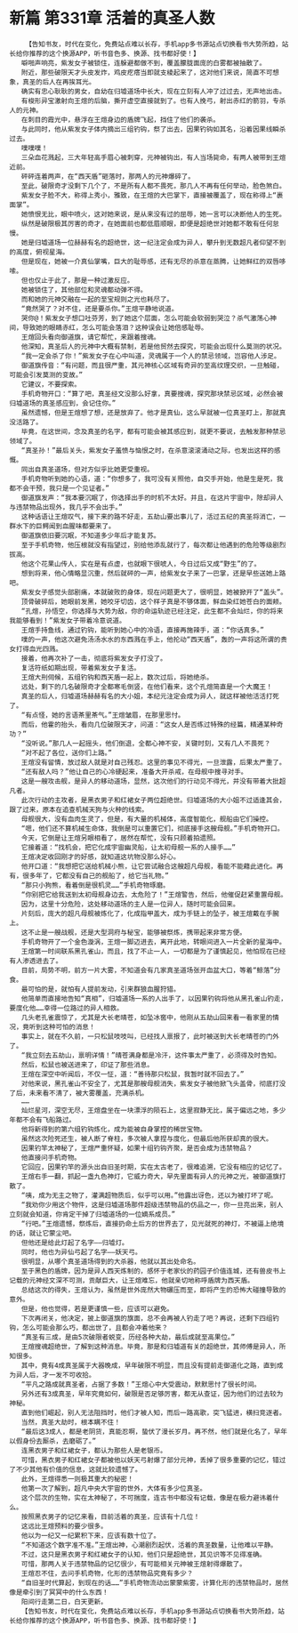 # 新篇 第331章 活着的真圣人数
        【告知书友，时代在变化，免费站点难以长存，手机app多书源站点切换看书大势所趋，站长给你推荐的这个换源APP，听书音色多、换源、找书都好使！】
       噼啪声响亮，紫发女子被锁住，连躲避都做不到，覆盖朦胧面庞的白雾都被抽散了。
       附近，那些破限天才头皮发炸，鸡皮疙瘩当即就支棱起来了，这对他们来说，简直不可想象，真圣的后人在再挨耳光。
       确实有忠心耿耿的男女，自幼在归墟道场中长大，现在立刻有人冲了过过去，无声地出击。
       有梭形异宝激射向王煊的后脑，撕开虚空直接就到了。也有人挽弓，射出赤红的箭羽，专杀人的元神。
       在刺目的霞光中，悬浮在王煊身边的盾牌飞起，挡住了他们的袭杀。
       与此同时，他从紫发女子体内摘出三组钓钩，祭了出去，因果钓钩如其名，沿着因果线瞬杀过去。
       噗噗噗！
       三朵血花溅起，三大年轻高手眉心被刺穿，元神被钩出，有人当场毙命，有两人被带到王煊近前。
       砰砰连着两声，在“西天盾”砸落时，那两人的元神爆碎了。
       至此，破限奇才没剩下几个了，不是所有人都不畏死，那几人不再有任何举动，脸色煞白。
       紫发女子脸不大，称得上秀小，雅致，在王煊的大巴掌下，直接被覆盖了，现在称得上“裹面掌”。
       她愤恨无比，眼中喷火，这对她来说，是从来没有过的屈辱，她一言可以决断他人的生死。
       纵然是破限极其厉害的奇才，在她面前也都低眉顺眼，即便是超绝世对她都不敢有任何怠慢。
       她是归墟道场一位赫赫有名的超绝世，这一纪注定会成为异人，攀升到无数超凡者仰望不到的高度，俯视星海。
       但是现在，她被一介真仙掌嘴，巨大的耻辱感，还有无尽的杀意在蒸腾，让她鲜红的双唇哆嗦。
       但也仅止于此了，那是一种过激反应。
       她被锁住了，其他部位和灵魂都动弹不得。
       而和她的元神交融在一起的至宝规则之光也耗尽了。
       “竟然哭了？对不住，还是要杀你。”王煊平静地说道。
       哭你@！紫发女子想口吐芬芳，到了她这个层面，怎么可能会软弱到哭泣？杀气激荡心神间，导致她的眼睛赤红，怎么可能会落泪？这种误会让她倍感耻辱。
       王煊回头看向御道旗，请它帮忙，来跟着搜魂。
       他深知，真圣后人的元神中大概有禁制，若是他贸然去探究，可能会出现什么莫测的状况。
       “我一定会杀了你！”紫发女子在心中叫道，灵魂属于一个人的禁忌领域，岂容他人涉足。
       御道旗传音：“有问题，而且很严重，其元神核心区域有奇异的至高纹理交织，一旦触碰，可能会引发莫测的变故。”
       它建议，不要探索。
       手机奇物开口：“算了吧，真圣经文没那么好拿，真要搜魂，探究那块禁忌区域，必然会被归墟道场的真圣感应到，会记住你。”
       虽然遗憾，但是王煊想了想，还是放弃了。他才是真仙，这么早就被一位真圣盯上，那就真没活路了。
       毕竟，在这世间，念及真圣的名字，都有可能会被其感应到，就更不要说，去触发那种禁忌领域了。
       “真圣孙！”最后关头，紫发女子羞愤与恼恨之时，在杀意滚滚涌动之际，也发出这样的感慨。
       同出自真圣道场，但对方似乎比她更受重视。
       手机奇物听到她的心语，道：“你想多了，我可没有关照他，自交手开始，他是生是死，我都不会干预，我只是一个见证者。”
       御道旗发声：“我本要沉眠了，你选择出手的时机不太好。并且，在这片宇宙中，除却异人与违禁物品出现外，我几乎不会出手。”
       这种话语让王煊叹气，接下来的路不好走，五劫山要出事儿了，活过五纪的真圣将消亡，一群水下的巨鳄闻到血腥味都要来了。
       御道旗依旧要沉眠，不知道多少年后才能复苏。
       至于手机奇物，他压根就没有指望过，别给他添乱就行了，每次都让他遇到的危险等级剧烈拔高。
       他这个花果山传人，实在是有点虚，也就眼下很唬人，今日过后又成“野生”的了。
       想到将来，他心情略显沉重，然后就砰的一声，给紫发女子来了一巴掌，还是早些送她上路吧。
       紫发女子感觉头部剧痛，本就破败的身体，现在问题更大了，很明显，她被掀开了“盖头”。
       顶骨破碎后，她眼前发黑，她咬牙切齿，这个样子真是不够体面，鲜血染红她苍白的面颊。
       “孔煊，孙悟空，你选择与大势为敌，你的命运轨迹已经注定，此生都不会灿烂，你的将来我能够看到！”紫发女子带着冷意说道。
       王煊手持鱼线，通过钓钩，能听到她心中的冷语，直接再施辣手，道：“你话真多。”
       噗的一声，他这次避免汤汤水水的东西溅在手上，他抡动“西天盾”，轰的一声将这所谓的贵女打得血光四溅。
       接着，他再次补了一击，彻底将紫发女子打没了。
       复活符纸如期出现，带着紫发女子复活。
       王煊大刑伺候，五组钓钩和西天盾一起上，数次过后，将她绝杀。
       远处，剩下的几名破限奇才全都寒毛倒竖，在他们看来，这个孔煊简直是一个大魔王！
       真圣的后人，归墟道场赫赫有名的大小姐，本纪元注定会成为异人，就这样被他活活打死了。
       “有点怪，她的言语茶里茶气。”王煊皱眉，在那里思忖。
       而后，他霍的抬头，看向几位破限天才，问道：“这女人是否练过特殊的经篇，精通某种奇功？”
       “没听说。”那几人一起摇头，他们倒退，全都心神不安，关键时刻，又有几人不畏死？
       “对不起了各位，送你们上路。”
       王煊没有留情，放过敌人就是对自己残忍。这里的事见不得光，一旦泄露，后果太严重了。
       “还有敌人吗？”他让自己的心冷硬起来，准备大开杀戒，在母舰中搜寻对手。
       这是一艘攻击舰，是异人的移动道场，显然，这次他们的行动见不得光，并没有带着大批超凡者。
       此次行动的主攻者，是黑衣男子和红裙女子两位超绝世。归墟道场的大小姐不过适逢其会，跟了过来，原本在追查机械天狗与火种的线索。
       母舰很大，没有血肉生灵了，但是，有大量的机械体，高度智能化，舰船由它们操控。
       “嗯，他们还不算机械生命体，我倒是可以重置它们，彻底接手这艘母舰。”手机奇物开口。
       今天，它倒是让王煊另眼相看了，居然在帮忙，没有只顾着拍遗照。
       它接着道：“找机会，把它化成宇宙幽灵船，让太初母舰一系的人接手……”
       王煊决定收回刚才的好感，就知道这坑物没那么好心。
       他开口道：“我想把它送给机械小熊，让它尝试融合这艘超凡母舰，看能不能藉此进化。再有，很多年了，它都没有自己的舰船了，给它当礼物。”
       “那只小狗熊，看着倒是很机灵……”手机奇物琢磨。
       “你别把它给我送到太初母舰身边去，太危险了！”王煊警告，然后，他催促赶紧重置母舰。
       因为，这里十分危险，这处移动道场的主人是一位异人，随时可能会回来。
       片刻后，庞大的超凡母舰被炼化了，化成指甲盖大，成为手链上的坠子，被王煊戴在手腕上。
       这不止是一艘战舰，还是大型洞府与秘宝，能够被祭炼，携带起来非常方便。
       手机奇物开了一个金色漩涡，王煊一脚迈进去，离开此地，转眼间进入一片全新的星海中。
       王煊第一时间联系黑孔雀山，而且，找了不止一人，一切都是为了谨慎起见，他怕现在已经有人渗透进去了。
       目前，局势不明，前方一片大雾，不知道会有几家真圣道场张开血盆大口，等着“鲸落”分食。
       最可怕的是，就怕有人提前发动，引来群狼血腥狩猎。
       他简单而直接地告知“真相”，归墟道场一系的人出手了，以因果钓钩将他从黑孔雀山钓走，要度化他……幸得一位路过的异人相救。
       几头老孔雀震惊了，尤其是大长老晴苍，如坠冰窖中，他刚从五劫山回来看一看家里的情况，竟听到这种可怕的消息！
       事实上，就在不久前，一只松鼠吱吱叫，已经找人禀报了，此时被送到大长老晴苍的门外了。
       “我立刻去五劫山，禀明详情！”晴苍满身都是冷汗，这件事太严重了，必须得及时告知。
       然后，松鼠也被送进来了，印证了那些消息。
       王煊在深空中听闻后，不仅一怔，道：“善待那只松鼠，我暂时就不回去了。”
       对他来说，黑孔雀山不安全了，尤其是那艘母舰消失，紫发女子被他掀飞头盖骨，彻底打没了后，未来看不清了，被大雾覆盖，充满杀机。
       ……
       灿烂星河，深空无尽，王煊盘坐在一块漂浮的陨石上，这里寂静无比，属于偏远之地，多少年都不会有飞船路过。
       他将新得到的第六组钓钩炼化，成为能被自身掌控的稀世宝物。
       虽然这次险死还生，被人断了脊柱，多次被人拿捏与度化，但最后他所获却真的很大。
       因果钓竿太神秘了，王煊严重怀疑，如果十组钓钩齐聚，是否会成为违禁物品？
       他直接问手机奇物。
       它回应，因果钓竿的源头出自旧圣时期，实在太古老了，很难追溯，它没有相应的记忆了。
       王煊右手一翻，抓起一盏九色神灯，它威力奇大，早先里面有异人的元神之光，被御道旗打散了。
       “咦，成为无主之物了，灌满超物质后，似乎可以用。”他露出讶色，还以为被打坏了呢。
       “我劝你少用这个物件，这是归墟道场那件超级违禁物品的仿品之一，你一旦亮出来，别人立刻就会知道，你肯定干掉了归墟道场的一位嫡系成员。”
       “行吧。”王煊遗憾，祭炼后，直接扔命土后方的世界去了，见光就死的神灯，不被逼上绝境的话，就让它蒙尘吧。
       但他还是给此灯起了名字——归墟灯。
       同时，他也为异仙弓起了名字——妖天弓。
       很明显，从哪个真圣道场得到的大杀器，他就以其出处命名。
       至于黑色的盾牌，因为是异人西天炼制的，感怀于老家伙的药园子价值连城，还有兽皮书上记载的元神经文深不可测，贡献巨大，让王煊难忘，他就亲切地称呼盾牌为西天盾。
       总结这次的得失，王煊认为，虽然是世外庞然大物碾压而至，即将产生的恐怖大碰撞导致的意外。
       但是，他也觉得，若是更谨慎一些，应该可以避免。
       下次再闭关，他决定，披上御道旗的旗面，总不会再被人钓走了吧？再说，还剩下四组钓钩，怎么可能会那么巧，都出世了，且都会冲着他来？
       “真圣有三成，是由5次破限者蜕变，历经各种大劫，最后成就至高果位。”
       王煊搜魂超绝世，了解到这种消息。毕竟，那是和归墟道有关的超绝世，其师傅是异人，所知很多。
       其中，竟有4成真圣属于大器晚成，早年破限不明显，而且没有提前走御道化之路，直到成为异人后，才一发不可收拾。
       “平凡之路成就真圣者，占据了多数！”王煊心中大受震动，默默思忖了很长时间。
       另外还有3成真圣，早年究竟如何，破限是否足够厉害，都无从查证，因为他们的过去较为神秘。
       直到他们崛起，别人无法阻挡时，他们才被人知，而后一路高歌，突飞猛进，横扫竞逐者。
       当然，真圣大劫时，根本瞒不住！
       “最后这3成人，都是老阴货，真能忍啊，蛰伏了漫长岁月。再不然，他们就是化名了，早年以假身份去厮杀，去磨砺了。”
       连黑衣男子和红裙女子，都认为那些人是老银币。
       可惜，黑衣男子和红裙女子都被他以妖天弓射爆了部分元神，丢掉了很多重要的记忆，错过了不少其他有价值的信息，这就比较遗憾了。
       此外，王煊得悉一则极其重大的秘密！
       他第一次了解到，超凡中央大宇宙的世外，大体有多少位真圣。
       这个层次的生物，实在太神秘了，不可揣度，连古书中都没有记载，像是在极力避讳着什么。
       按照黑衣男子的记忆来看，目前活着的真圣，应该有十几位！
       这远比王煊预料的要少很多。
       他以为一纪又一纪累积下来，应该有数十位了。
       “不知道这个数字准不准。”王煊出神，心潮剧烈起伏，活着的真圣数量，让他难以平静。
       不过，这只是黑衣男子和红裙女子的认知，他们只是超绝世，其见识等不见得准确。
       可惜，那两人关于违禁物品的记忆很少，有可能相关元神被王煊射得爆散了。
       王煊忍不住，去问手机奇物，化形的违禁物品究竟有多少？
       “自旧圣时代算起，到现在的话……”手机奇物流动出蒙蒙紫雾，计算化形的违禁物品时，居然像是牵引到了冥冥中的什么东西！
       阳间行走第二日，白天更新。
       【告知书友，时代在变化，免费站点难以长存，手机app多书源站点切换看书大势所趋，站长给你推荐的这个换源APP，听书音色多、换源、找书都好使！】